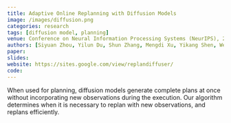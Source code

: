 ```yaml
---
title: Adaptive Online Replanning with Diffusion Models
image: /images/diffusion.png
categories: research
tags: [diffusion model, planning]
venue: Conference on Neural Information Processing Systems (NeurIPS), 2023
authors: [Siyuan Zhou, Yilun Du, Shun Zhang, Mengdi Xu, Yikang Shen, Wei Xiao, Dit-Yan Yeung, Chuang Gan]
paper: 
slides: 
website: https://sites.google.com/view/replandiffuser/
code: 
---
```


When used for planning, diffusion models generate complete plans at once without incorporating new observations during the execution.
Our algorithm determines when it is necessary to replan with new observations, and replans efficiently.

